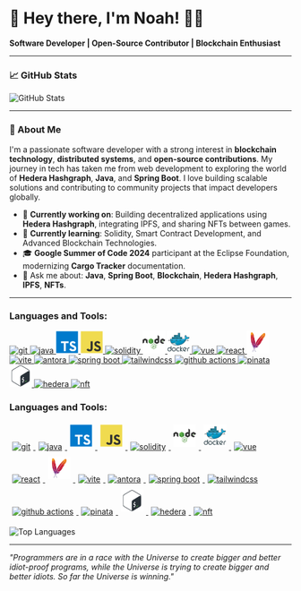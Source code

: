 # 👋 Hey there, I'm Noah! 🙋‍♂️

**Software Developer | Open-Source Contributor | Blockchain Enthusiast**

---

### 📈 GitHub Stats

![GitHub Stats](https://github-readme-stats.vercel.app/api?username=Ndacyayisenga-droid&show_icons=true&theme=radical)

---

### 🌟 About Me

I'm a passionate software developer with a strong interest in **blockchain technology**, **distributed systems**, and **open-source contributions**. My journey in tech has taken me from web development to exploring the world of **Hedera Hashgraph**, **Java**, and **Spring Boot**. I love building scalable solutions and contributing to community projects that impact developers globally.

- 🔭 **Currently working on**: Building decentralized applications using **Hedera Hashgraph**, integrating IPFS, and sharing NFTs between games.
- 🌱 **Currently learning**: Solidity, Smart Contract Development, and Advanced Blockchain Technologies.
- 🎓 **Google Summer of Code 2024** participant at the Eclipse Foundation, modernizing **Cargo Tracker** documentation.
- 💬 Ask me about: **Java**, **Spring Boot**, **Blockchain**, **Hedera Hashgraph**, **IPFS**, **NFTs**.

---

<h3 align="left">Languages and Tools:</h3>

<p align="left">
<a href="https://git-scm.com/" target="_blank"> <img src="https://www.vectorlogo.zone/logos/git-scm/git-scm-icon.svg" alt="git" width="40" height="40"/> </a> 
<a href="https://www.java.com" target="_blank"> <img src="https://img.shields.io/badge/Java-007396?style=for-the-badge&logo=java&logoColor=white" alt="java" width="40" height="40"/> </a> 
<a href="https://www.typescriptlang.org/" target="_blank"> <img src="https://raw.githubusercontent.com/devicons/devicon/master/icons/typescript/typescript-original.svg" alt="typescript" width="40" height="40"/> </a> 
<a href="https://developer.mozilla.org/en-US/docs/Web/JavaScript" target="_blank"> <img src="https://raw.githubusercontent.com/devicons/devicon/master/icons/javascript/javascript-original.svg" alt="javascript" width="40" height="40"/> </a> 
<a href="https://soliditylang.org/" target="_blank"> <img src="https://img.shields.io/badge/Solidity-363636?style=for-the-badge&logo=solidity&logoColor=white" alt="solidity" width="40" height="40"/> </a> 
<a href="https://nodejs.org" target="_blank"> <img src="https://raw.githubusercontent.com/devicons/devicon/master/icons/nodejs/nodejs-original-wordmark.svg" alt="nodejs" width="40" height="40"/> </a>
<a href="https://www.docker.com/" target="_blank"> <img src="https://raw.githubusercontent.com/devicons/devicon/master/icons/docker/docker-original-wordmark.svg" alt="docker" width="40" height="40"/> </a> 
<a href="https://vuejs.org/" target="_blank"> <img src="https://img.shields.io/badge/Vue.js-4FC08D?style=for-the-badge&logo=vue-dot-js&logoColor=white" alt="vue" width="40" height="40"/> </a> 
<a href="https://reactjs.org/" target="_blank"> <img src="https://img.shields.io/badge/React-61DAFB?style=for-the-badge&logo=react&logoColor=black" alt="react" width="40" height="40"/> </a> 
<a href="https://maven.apache.org/" target="_blank"> <img src="https://raw.githubusercontent.com/devicons/devicon/master/icons/maven/maven-original.svg" alt="maven" width="40" height="40"/> </a>
<a href="https://vitejs.dev/" target="_blank"> <img src="https://img.shields.io/badge/Vite-646CFF?style=for-the-badge&logo=vite&logoColor=white" alt="vite" width="40" height="40"/> </a>
<a href="https://antora.org/" target="_blank"> <img src="https://img.shields.io/badge/Antora-282828?style=for-the-badge&logoColor=white" alt="antora" width="40" height="40"/> </a>
<a href="https://spring.io/projects/spring-boot" target="_blank"> <img src="https://img.shields.io/badge/Spring_Boot-6DB33F?style=for-the-badge&logo=spring-boot&logoColor=white" alt="spring boot" width="40" height="40"/> </a>
<a href="https://tailwindcss.com/" target="_blank"> <img src="https://img.shields.io/badge/Tailwind_CSS-38B2AC?style=for-the-badge&logo=tailwind-css&logoColor=white" alt="tailwindcss" width="40" height="40"/> </a>
<a href="https://github.com/features/actions" target="_blank"> <img src="https://img.shields.io/badge/GitHub_Actions-2088FF?style=for-the-badge&logo=github-actions&logoColor=white" alt="github actions" width="40" height="40"/> </a>
<a href="https://pinata.cloud/" target="_blank"> <img src="https://img.shields.io/badge/Pinata-000000?style=for-the-badge&logo=pinata&logoColor=white" alt="pinata" width="40" height="40"/> </a>
<a href="https://bash.cyberciti.biz/" target="_blank"> <img src="https://raw.githubusercontent.com/devicons/devicon/master/icons/bash/bash-original.svg" alt="bash" width="40" height="40"/> </a>
<a href="https://hedera.com/" target="_blank"> <img src="https://img.shields.io/badge/Hedera-1B9CFC?style=for-the-badge&logo=hedera&logoColor=white" alt="hedera" width="40" height="40"/> </a>
<a href="https://nft.storage/" target="_blank"> <img src="https://img.shields.io/badge/NFT-FF6F00?style=for-the-badge&logo=ethereum&logoColor=white" alt="nft" width="40" height="40"/> </a>
</p>

### Languages and Tools:

<p align="left">
    <a href="https://git-scm.com/" target="_blank"> <img src="https://www.vectorlogo.zone/logos/git-scm/git-scm-icon.svg" alt="git" width="40" height="40" style="margin: 5px; transition: transform 0.3s;" onmouseover="this.style.transform='scale(1.1)'" onmouseout="this.style.transform='scale(1)'"/> </a> 
    <a href="https://www.java.com" target="_blank"> <img src="https://img.shields.io/badge/Java-007396?style=for-the-badge&logo=java&logoColor=white" alt="java" width="40" height="40" style="margin: 5px; transition: transform 0.3s;" onmouseover="this.style.transform='scale(1.1)'" onmouseout="this.style.transform='scale(1)'"/> </a> 
    <a href="https://www.typescriptlang.org/" target="_blank"> <img src="https://raw.githubusercontent.com/devicons/devicon/master/icons/typescript/typescript-original.svg" alt="typescript" width="40" height="40" style="margin: 5px; transition: transform 0.3s;" onmouseover="this.style.transform='scale(1.1)'" onmouseout="this.style.transform='scale(1)'"/> </a> 
    <a href="https://developer.mozilla.org/en-US/docs/Web/JavaScript" target="_blank"> <img src="https://raw.githubusercontent.com/devicons/devicon/master/icons/javascript/javascript-original.svg" alt="javascript" width="40" height="40" style="margin: 5px; transition: transform 0.3s;" onmouseover="this.style.transform='scale(1.1)'" onmouseout="this.style.transform='scale(1)'"/> </a> 
    <a href="https://soliditylang.org/" target="_blank"> <img src="https://img.shields.io/badge/Solidity-363636?style=for-the-badge&logo=solidity&logoColor=white" alt="solidity" width="40" height="40" style="margin: 5px; transition: transform 0.3s;" onmouseover="this.style.transform='scale(1.1)'" onmouseout="this.style.transform='scale(1)'"/> </a> 
    <a href="https://nodejs.org" target="_blank"> <img src="https://raw.githubusercontent.com/devicons/devicon/master/icons/nodejs/nodejs-original-wordmark.svg" alt="nodejs" width="40" height="40" style="margin: 5px; transition: transform 0.3s;" onmouseover="this.style.transform='scale(1.1)'" onmouseout="this.style.transform='scale(1)'"/> </a>
    <a href="https://www.docker.com/" target="_blank"> <img src="https://raw.githubusercontent.com/devicons/devicon/master/icons/docker/docker-original-wordmark.svg" alt="docker" width="40" height="40" style="margin: 5px; transition: transform 0.3s;" onmouseover="this.style.transform='scale(1.1)'" onmouseout="this.style.transform='scale(1)'"/> </a> 
    <a href="https://vuejs.org/" target="_blank"> <img src="https://img.shields.io/badge/Vue.js-4FC08D?style=for-the-badge&logo=vue-dot-js&logoColor=white" alt="vue" width="40" height="40" style="margin: 5px; transition: transform 0.3s;" onmouseover="this.style.transform='scale(1.1)'" onmouseout="this.style.transform='scale(1)'"/> </a> 
    <a href="https://reactjs.org/" target="_blank"> <img src="https://img.shields.io/badge/React-61DAFB?style=for-the-badge&logo=react&logoColor=black" alt="react" width="40" height="40" style="margin: 5px; transition: transform 0.3s;" onmouseover="this.style.transform='scale(1.1)'" onmouseout="this.style.transform='scale(1)'"/> </a> 
    <a href="https://maven.apache.org/" target="_blank"> <img src="https://raw.githubusercontent.com/devicons/devicon/master/icons/maven/maven-original.svg" alt="maven" width="40" height="40" style="margin: 5px; transition: transform 0.3s;" onmouseover="this.style.transform='scale(1.1)'" onmouseout="this.style.transform='scale(1)'"/> </a>
    <a href="https://vitejs.dev/" target="_blank"> <img src="https://img.shields.io/badge/Vite-646CFF?style=for-the-badge&logo=vite&logoColor=white" alt="vite" width="40" height="40" style="margin: 5px; transition: transform 0.3s;" onmouseover="this.style.transform='scale(1.1)'" onmouseout="this.style.transform='scale(1)'"/> </a>
    <a href="https://antora.org/" target="_blank"> <img src="https://img.shields.io/badge/Antora-282828?style=for-the-badge&logoColor=white" alt="antora" width="40" height="40" style="margin: 5px; transition: transform 0.3s;" onmouseover="this.style.transform='scale(1.1)'" onmouseout="this.style.transform='scale(1)'"/> </a>
    <a href="https://spring.io/projects/spring-boot" target="_blank"> <img src="https://img.shields.io/badge/Spring_Boot-6DB33F?style=for-the-badge&logo=spring-boot&logoColor=white" alt="spring boot" width="40" height="40" style="margin: 5px; transition: transform 0.3s;" onmouseover="this.style.transform='scale(1.1)'" onmouseout="this.style.transform='scale(1)'"/> </a>
    <a href="https://tailwindcss.com/" target="_blank"> <img src="https://img.shields.io/badge/Tailwind_CSS-38B2AC?style=for-the-badge&logo=tailwind-css&logoColor=white" alt="tailwindcss" width="40" height="40" style="margin: 5px; transition: transform 0.3s;" onmouseover="this.style.transform='scale(1.1)'" onmouseout="this.style.transform='scale(1)'"/> </a>
    <a href="https://github.com/features/actions" target="_blank"> <img src="https://img.shields.io/badge/GitHub_Actions-2088FF?style=for-the-badge&logo=github-actions&logoColor=white" alt="github actions" width="40" height="40" style="margin: 5px; transition: transform 0.3s;" onmouseover="this.style.transform='scale(1.1)'" onmouseout="this.style.transform='scale(1)'"/> </a>
    <a href="https://pinata.cloud/" target="_blank"> <img src="https://img.shields.io/badge/Pinata-000000?style=for-the-badge&logo=pinata&logoColor=white" alt="pinata" width="40" height="40" style="margin: 5px; transition: transform 0.3s;" onmouseover="this.style.transform='scale(1.1)'" onmouseout="this.style.transform='scale(1)'"/> </a>
    <a href="https://bash.cyberciti.biz/" target="_blank"> <img src="https://raw.githubusercontent.com/devicons/devicon/master/icons/bash/bash-original.svg" alt="bash" width="40" height="40" style="margin: 5px; transition: transform 0.3s;" onmouseover="this.style.transform='scale(1.1)'" onmouseout="this.style.transform='scale(1)'"/> </a>
    <a href="https://hedera.com/" target="_blank"> <img src="https://img.shields.io/badge/Hedera-1B9CFC?style=for-the-badge&logo=hedera&logoColor=white" alt="hedera" width="40" height="40" style="margin: 5px; transition: transform 0.3s;" onmouseover="this.style.transform='scale(1.1)'" onmouseout="this.style.transform='scale(1)'"/> </a>
    <a href="https://nft.storage/" target="_blank"> <img src="https://img.shields.io/badge/NFT-FF6F00?style=for-the-badge&logo=ethereum&logoColor=white" alt="nft" width="40" height="40" style="margin: 5px; transition: transform 0.3s;" onmouseover="this.style.transform='scale(1.1)'" onmouseout="this.style.transform='scale(1)'"/> </a>
</p>


![Top Languages](https://github-readme-stats.vercel.app/api/top-langs/?username=Ndacyayisenga-droid&layout=compact&theme=radical)

---

_"Programmers are in a race with the Universe to create bigger and better idiot-proof programs, while the Universe is trying to create bigger and better idiots. So far the Universe is winning."_
